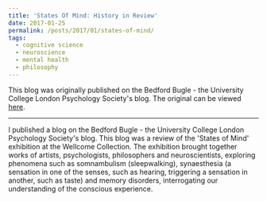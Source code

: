 ```yaml
---
title: 'States Of Mind: History in Review'
date: 2017-01-25
permalink: /posts/2017/01/states-of-mind/
tags:
  - cognitive science
  - neuroscience
  - mental health
  - philosophy
---
```


This blog was originally published on the Bedford Bugle - the University College London Psychology Society's blog. The original can be viewed [here](https://bedfordbugle.wordpress.com/2017/01/25/states-of-mind-history-in-review/).

---

I published a blog on the Bedford Bugle - the University College London Psychology Society's blog. This blog was a review of the 'States of Mind' exhibition at the Wellcome Collection. The exhibition brought together works of artists, psychologists, philosophers and neuroscientists, exploring phenomena such as somnambulism (sleepwalking), synaesthesia (a sensation in one of the senses, such as hearing, triggering a sensation in another, such as taste) and memory disorders, interrogating our understanding of the conscious experience.
